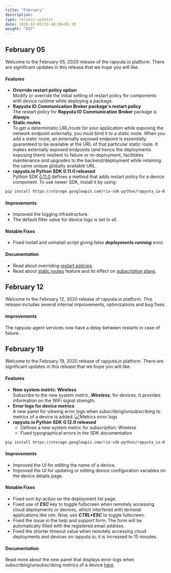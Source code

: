 ```yaml
---
title: "February"
description:
type: release-updates
date: 2020-02-05T15:40:05+05:30
weight: "837"
---
```

## February 05
Welcome to the February 05, 2020 release of the rapyuta.io platform. There are significant updates in this release that we hope you will like.

#### Features

* **Override restart policy option**    
Modify or override the initial setting of restart policy for components with device runtime while deploying a package.
* **Rapyuta IO Communication Broker package's restart policy**    
The restart policy for **Rapyuta IO Communication Broker** package is ***Always***.
* **Static routes**    
To get a deterministic URL/route for your application while exposing the network endpoint externally, you must bind it to a static route. When you add a static route, an externally exposed endpoint is essentially guaranteed to be available at the URL of that particular static route. It makes externally exposed endpoints (and hence the deployments exposing them) resilient to failure or re-deployment, facilitates maintenance and upgrades to the backend/deployment while retaining the same unique globally available URL.
* **rapyuta.io Python SDK 0.11.0 released**    
Python SDK [0.11.0](/developer-guide/tooling-automation/python-sdk/#installation) defines a method that adds restart policy for a device component.
To use newer SDK, install it by using:

```bash
pip install https://storage.googleapis.com/rio-sdk-python/rapyuta_io-0.11.0-py2-none-any.whl
```

#### Improvements

* Improved the logging infrastructure.
* The default filter value for device logs is set to all.

#### Notable Fixes

* Fixed install and uninstall script giving false ***deployments running*** error.

#### Documentation

* Read about overriding [restart policies](/developer-guide/manage-software-cycle/deployments/#restart-policy).
* Read about [static routes](/developer-guide/create-software-packages/package-internals/#exposing-endpoints-with-static-url) feature and its effect on [subscription plans](/pricing-support/pricing/find-plans/).

## February 12

Welcome to the February 12, 2020 release of rapyuta.io platform. This release includes several internal improvements, optimizations and bug fixes.

#### Improvements
The rapyuta-agent services now have a delay between restarts in case of failure.

## February 19
Welcome to the February 19, 2020 release of rapyuta.io platform. There are significant updates in this release that we hope you will like.

#### Features

* **New system metric: Wireless**    
  Subscribe to the new system metric, ***Wireless***, for devices. It provides information on the WiFi signal strength.
* **Error logs for device metrics**    
  A new panel for viewing error logs when subscribing/unsubscribing to metrics of a device is added.
  ![Metrics error logs](/images/chapters/developer-guide/tooling-automation/metrics/metrics-error-logs.png?classes=border,shadow&width=50pc)
* **rapyuta.io Python SDK 0.12.0 released**    
  * Defines a new system metric for subscription: Wireless
  * Fixed typographical errors in the SDK documentation

```bash
pip install https://storage.googleapis.com/rio-sdk-python/rapyuta_io-0.12.0-py2-none-any.whl
```

#### Improvements

* Improved the UI for editing the name of a device.
* Improved the UI for updating or editing device configuration variables on the device details page.

#### Notable Fixes

* Fixed sort-by-action on the deployment list page.
* Fixed use of ***ESC*** key to toggle fullscreen when remotely accessing cloud deployments or devices, which interfered with terminal applications like *vim*. Now, use ***CTRL+ESC*** to toggle fullscreen. 
* Fixed the issue in the help and support form. The form will be automatically filled with the registered email address.
* Fixed the shorter timeout value when remotely accessing cloud deployments and devices on rapyuta.io; it is increased to 15 minutes.

#### Documentation
Read more about the new panel that displays error logs when subscribing/unsubscribing metrics of a device [here](/developer-guide/tooling-automation/metrics/ros-support/#type-introspection-and-changing-data-types).
